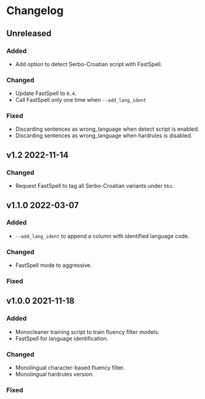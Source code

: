 # Changelog

## Unreleased
### Added
- Add option to detect Serbo-Croatian script with FastSpell.

### Changed
- Update FastSpell to `0.4`.
- Call FastSpell only one time when `--add_lang_ident`

### Fixed
- Discarding sentences as wrong\_language when detect script is enabled.
- Discarding sentences as wrong\_language when hardrules is disabled.

## v1.2 2022-11-14
### Changed
- Request FastSpell to tag all Serbo-Croatian variants under `hbs`.

## v1.1.0 2022-03-07
### Added
- `--add_lang_ident` to append a column with identified language code.

### Changed
- FastSpell mode to aggressive.

### Fixed

## v1.0.0 2021-11-18

### Added
- Monocleaner training script to train fluency filter models.
- FastSpell for language identification.

### Changed
- Monolingual character-based fluency filter.
- Monolingual hardrules version.

### Fixed
